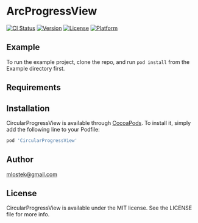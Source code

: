 # ArcProgressView

[![CI Status](https://img.shields.io/travis/mlostek@gmail.com/ArcProgressView.svg?style=flat)](https://travis-ci.org/mlostek@gmail.com/CircularProgressView)
[![Version](https://img.shields.io/cocoapods/v/ArcProgressView.svg?style=flat)](https://cocoapods.org/pods/CircularProgressView)
[![License](https://img.shields.io/cocoapods/l/ArcProgressView.svg?style=flat)](https://cocoapods.org/pods/CircularProgressView)
[![Platform](https://img.shields.io/cocoapods/p/ArcProgressView.svg?style=flat)](https://cocoapods.org/pods/CircularProgressView)

## Example

To run the example project, clone the repo, and run `pod install` from the Example directory first.

## Requirements

## Installation

CircularProgressView is available through [CocoaPods](https://cocoapods.org). To install
it, simply add the following line to your Podfile:

```ruby
pod 'CircularProgressView'
```

## Author

mlostek@gmail.com

## License

CircularProgressView is available under the MIT license. See the LICENSE file for more info.
